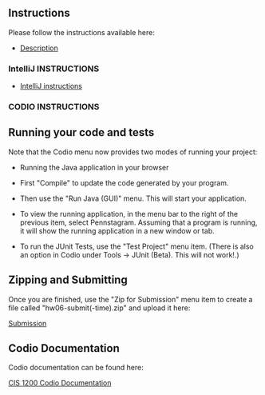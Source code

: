 ## Instructions

Please follow the instructions available here:

* [Description](http://www.cis.upenn.edu)

### IntelliJ INSTRUCTIONS

* [IntelliJ instructions](https://www.seas.upenn.edu/)

### CODIO INSTRUCTIONS

## Running your code and tests

Note that the Codio menu now provides two modes of running your project:

*   Running the Java application in your browser

*   First "Compile" to update the code generated by your program.

*   Then use the "Run Java (GUI)" menu. This will start your application.

*   To view the running application, in the menu bar to the right of the previous item, select Pennstagram. Assuming that a program is running, it will show the running application in a new window or tab.

*   To run the JUnit Tests, use the "Test Project" menu item. (There is also
    an option in Codio under Tools -> JUnit (Beta). This will not work!.) 

## Zipping and Submitting

Once you are finished, use the "Zip for Submission" menu item to create a file called "hw06-submit(-time).zip" and upload it here:

[Submission](https://www.cis.upenn.edu/)

## Codio Documentation

Codio documentation can be found here:

[CIS 1200 Codio Documentation](https://www.seas.upenn.edu/)
